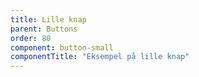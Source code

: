 ```yaml
---
title: Lille knap
parent: Buttons
order: 80
component: button-small
componentTitle: "Eksempel på lille knap"
---
```

